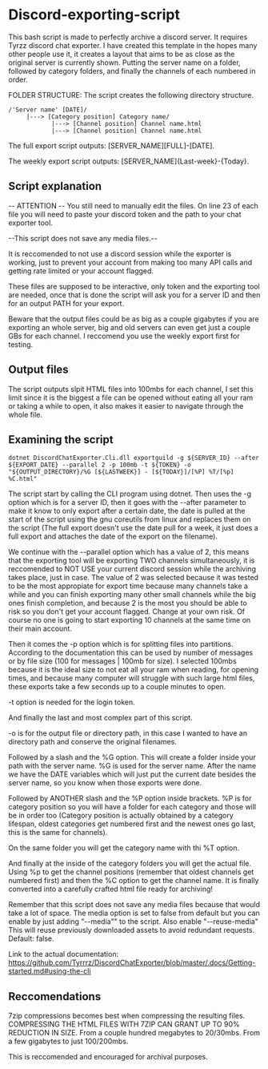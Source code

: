 # Discord-exporting-script
This bash script is made to perfectly archive a discord server. It requires Tyrzz discord chat exporter.
I have created this template in the hopes many other people use it, it creates a layout that aims to be as close as the original server is currently shown. Putting the server name on a folder, followed by category folders, and finally the channels of each numbered in order.

FOLDER STRUCTURE: The script creates the following directory structure.

    /'Server name' [DATE]/
         |---> [Category position] Category name/
                |---> [Channel position] Channel name.html
                |---> [Channel position] Channel name.html

The full export script outputs: [SERVER_NAME][FULL]-[DATE].

The weekly export script outputs: [SERVER_NAME]{Last-week}-{Today}.
## Script explanation
-- ATTENTION --
You still need to manually edit the files. On line 23 of each file you will need to paste your discord token and the path to your chat exporter tool.

--This script does not save any media files.--

It is reccomended to not use a discord session while the exporter is working, just to prevent your account from making too many API calls and getting rate limited or your account flagged.

These files are supposed to be interactive, only token and the exporting tool are needed, once that is done the script will ask you for a server ID and then for an output PATH for your export.

Beware that the output files could be as big as a couple gigabytes if you are exporting an whole server, big and old servers can even get just a couple GBs for each channel. I reccomend you use the weekly export first for testing.

## Output files
The script outputs slpit HTML files into 100mbs for each channel, I set this limit since it is the biggest a file can be opened without eating all your ram or taking a while to open, it also makes it easier to navigate through the whole file.
## Examining the script
    dotnet DiscordChatExporter.Cli.dll exportguild -g ${SERVER_ID} --after ${EXPORT_DATE} --parallel 2 -p 100mb -t ${TOKEN} -o "${OUTPUT_DIRECTORY}/%G [${LASTWEEK}] - [${TODAY}]/[%P] %T/[%p] %C.html"
    
The script start by calling the CLI program using dotnet. Then uses the -g option which is for a server ID, then it goes with the --after parameter to make it know to only export after a certain date, the date is pulled at the start of the script using the gnu coreutils from linux and replaces them on the script (The full export doesn't use the date pull for a week, it just does a full export and attaches the date of the export on the filename).

We continue with the --parallel option which has a value of 2, this means that the exporting tool will be exporting TWO channels simultaneously, it is reccomended to NOT USE your current discord session while the archiving takes place, just in case. The value of 2 was selected because it was tested to be the most appropiate for export time because many channels take a while and you can finish exporting many other small channels while the big ones finish completion, and because 2 is the most you should be able to risk so you don't get your account flagged. Change at your own risk. Of course no one is going to start exporting 10 channels at the same time on their main account.

Then it comes the -p option which is for splitting files into partitions. According to the documentation this can be used by number of messages or by file size (100 for messages | 100mb for size). I selected 100mbs because it is the ideal size to not eat all your ram when reading, for opening times, and because many computer will struggle with such large html files, these exports take a few seconds up to a couple minutes to open.

-t option is needed for the login token. 

And finally the last and most complex part of this script.

-o is for the output file or directory path, in this case I wanted to have an directory path and conserve the original filenames.

Followed by a slash and the %G option. This will create a folder inside your path with the server name. %G is used for the server name. After the name we have the DATE variables which will just put the current date besides the server name, so you know when those exports were done.

Followed by ANOTHER slash and the %P option inside brackets. %P is for category position so you will have a folder for each category and those will be in order too (Category position is actually obtained by a category lifespan, oldest categories get numbered first and the newest ones go last, this is the same for channels).

On the same folder you will get the category name with thi %T option.

And finally at the inside of the category folders you will get the actual file. Using %p to get the channel positions (remember that oldest channels get numbered first) and then the %C option to get the channel name. It is finally converted into a carefully crafted html file ready for archiving!

Remember that this script does not save any media files because that would take a lot of space. The media option is set to false from default but you can enable by just adding "--media"" to the script. 
Also enable "--reuse-media" This will reuse previously downloaded assets to avoid redundant requests. Default: false.

Link to the actual documentation: https://github.com/Tyrrrz/DiscordChatExporter/blob/master/.docs/Getting-started.md#using-the-cli


## Reccomendations 
7zip compressions becomes best when compressing the resulting files.
COMPRESSING THE HTML FILES WITH 7ZIP CAN GRANT UP TO 90% REDUCTION IN SIZE. From a couple hundred megabytes to 20/30mbs. From a few gigabytes to just 100/200mbs.

This is reccomended and encouraged for archival purposes.
